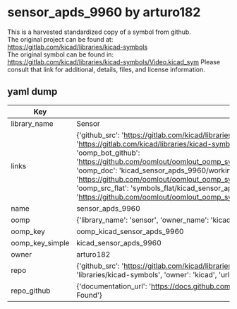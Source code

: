 # sensor_apds_9960 by arturo182  
This is a harvested standardized copy of a symbol from github.  
The original project can be found at:  
https://gitlab.com/kicad/libraries/kicad-symbols  
The original symbol can be found in:
https://gitlab.com/kicad/libraries/kicad-symbols/Video.kicad_sym
Please consult that link for additional, details, files, and license information.  
## yaml dump  
| Key | Value |  
| --- | --- |  
| library_name | Sensor |  
| links | {'github_src': 'https://gitlab.com/kicad/libraries/kicad-symbols/Video.kicad_sym', 'github_src_repo': 'https://gitlab.com/kicad/libraries/kicad-symbols', 'oomp_bot': 'kicad_sensor_apds_9960/working', 'oomp_bot_github': 'https://github.com/oomlout/oomlout_oomp_symbol_bot/tree/main/kicad_sensor_apds_9960/working', 'oomp_doc': 'kicad_sensor_apds_9960/working', 'oomp_doc_github': 'https://github.com/oomlout/oomlout_oomp_symbol_doc/tree/main/kicad_sensor_apds_9960/working', 'oomp_src_flat': 'symbols_flat/kicad_sensor_apds_9960/working', 'oomp_src_flat_github': 'https://github.com/oomlout/oomlout_oomp_symbol_src/tree/main/kicad_sensor_apds_9960/working'} |  
| name | sensor_apds_9960 |  
| oomp | {'library_name': 'sensor', 'owner_name': 'kicad', 'symbol_name': 'sensor_apds_9960'} |  
| oomp_key | oomp_kicad_sensor_apds_9960 |  
| oomp_key_simple | kicad_sensor_apds_9960 |  
| owner | arturo182 |  
| repo | {'github_src': 'https://gitlab.com/kicad/libraries/kicad-symbols/Video.kicad_sym', 'name': 'libraries/kicad-symbols', 'owner': 'kicad', 'url': 'https://gitlab.com/kicad/libraries/kicad-symbols'} |  
| repo_github | {'documentation_url': 'https://docs.github.com/rest/repos/repos#get-a-repository', 'message': 'Not Found'} |  

